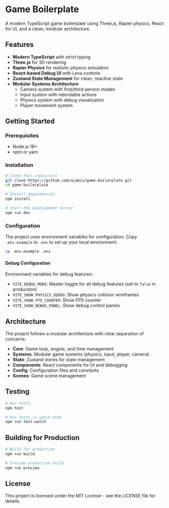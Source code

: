 # Game Boilerplate

A modern TypeScript game boilerplate using Three.js, Rapier physics, React for UI, and a clean, modular architecture.

## Features

- **Modern TypeScript** with strict typing
- **Three.js** for 3D rendering
- **Rapier Physics** for realistic physics simulation
- **React-based Debug UI** with Leva controls
- **Zustand State Management** for clean, reactive state
- **Modular Systems Architecture**
  - Camera system with first/third-person modes
  - Input system with rebindable actions
  - Physics system with debug visualization
  - Player movement system

## Getting Started

### Prerequisites

- Node.js 18+ 
- npm or yarn

### Installation

```bash
# Clone this repository
git clone https://github.com/ajamix/game-boilerplate.git
cd game-boilerplate

# Install dependencies
npm install

# Start the development server
npm run dev
```

### Configuration

The project uses environment variables for configuration. Copy `.env.example` to `.env` to set up your local environment:

```bash
cp .env.example .env
```

#### Debug Configuration

Environment variables for debug features:

- `VITE_DEBUG_MODE`: Master toggle for all debug features (set to `false` in production)
- `VITE_SHOW_PHYSICS_DEBUG`: Show physics collision wireframes
- `VITE_SHOW_FPS_COUNTER`: Show FPS counter
- `VITE_SHOW_DEBUG_PANEL`: Show debug control panels

## Architecture

The project follows a modular architecture with clear separation of concerns:

- **Core**: Game loop, engine, and time management
- **Systems**: Modular game systems (physics, input, player, camera)
- **State**: Zustand stores for state management
- **Components**: React components for UI and debugging
- **Config**: Configuration files and constants
- **Scenes**: Game scene management

## Testing

```bash
# Run tests
npm test

# Run tests in watch mode
npm run test:watch
```

## Building for Production

```bash
# Build for production
npm run build

# Preview production build
npm run preview
```

## License

This project is licensed under the MIT License - see the LICENSE file for details. 